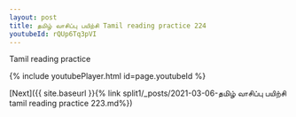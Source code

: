 ```yaml
---
layout: post
title: தமிழ் வாசிப்பு பயிற்சி Tamil reading practice 224
youtubeId: rQUp6Tq3pVI
---
```

 
 
Tamil reading practice
 
 
 
 
 


{% include youtubePlayer.html id=page.youtubeId %}
 
[Next]({{ site.baseurl }}{% link  split1/_posts/2021-03-06-தமிழ் வாசிப்பு பயிற்சி tamil reading practice 223.md%})
 
